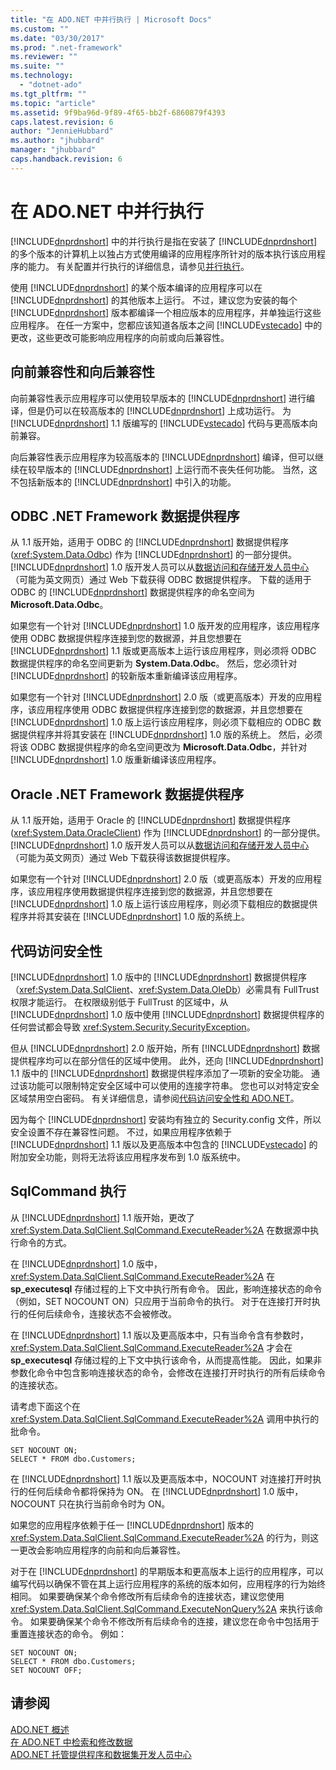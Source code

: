 ```yaml
---
title: "在 ADO.NET 中并行执行 | Microsoft Docs"
ms.custom: ""
ms.date: "03/30/2017"
ms.prod: ".net-framework"
ms.reviewer: ""
ms.suite: ""
ms.technology: 
  - "dotnet-ado"
ms.tgt_pltfrm: ""
ms.topic: "article"
ms.assetid: 9f9ba96d-9f89-4f65-bb2f-6860879f4393
caps.latest.revision: 6
author: "JennieHubbard"
ms.author: "jhubbard"
manager: "jhubbard"
caps.handback.revision: 6
---
```

# 在 ADO.NET 中并行执行
[!INCLUDE[dnprdnshort](../../../../includes/dnprdnshort-md.md)] 中的并行执行是指在安装了 [!INCLUDE[dnprdnshort](../../../../includes/dnprdnshort-md.md)] 的多个版本的计算机上以独占方式使用编译的应用程序所针对的版本执行该应用程序的能力。  有关配置并行执行的详细信息，请参见[并行执行](../../../../docs/framework/deployment/side-by-side-execution.md)。  
  
 使用 [!INCLUDE[dnprdnshort](../../../../includes/dnprdnshort-md.md)] 的某个版本编译的应用程序可以在 [!INCLUDE[dnprdnshort](../../../../includes/dnprdnshort-md.md)] 的其他版本上运行。  不过，建议您为安装的每个 [!INCLUDE[dnprdnshort](../../../../includes/dnprdnshort-md.md)] 版本都编译一个相应版本的应用程序，并单独运行这些应用程序。  在任一方案中，您都应该知道各版本之间 [!INCLUDE[vstecado](../../../../includes/vstecado-md.md)] 中的更改，这些更改可能影响应用程序的向前或向后兼容性。  
  
## 向前兼容性和向后兼容性  
 向前兼容性表示应用程序可以使用较早版本的 [!INCLUDE[dnprdnshort](../../../../includes/dnprdnshort-md.md)] 进行编译，但是仍可以在较高版本的 [!INCLUDE[dnprdnshort](../../../../includes/dnprdnshort-md.md)] 上成功运行。  为 [!INCLUDE[dnprdnshort](../../../../includes/dnprdnshort-md.md)] 1.1 版编写的 [!INCLUDE[vstecado](../../../../includes/vstecado-md.md)] 代码与更高版本向前兼容。  
  
 向后兼容性表示应用程序为较高版本的 [!INCLUDE[dnprdnshort](../../../../includes/dnprdnshort-md.md)] 编译，但可以继续在较早版本的 [!INCLUDE[dnprdnshort](../../../../includes/dnprdnshort-md.md)] 上运行而不丧失任何功能。  当然，这不包括新版本的 [!INCLUDE[dnprdnshort](../../../../includes/dnprdnshort-md.md)] 中引入的功能。  
  
## ODBC .NET Framework 数据提供程序  
 从 1.1 版开始，适用于 ODBC 的 [!INCLUDE[dnprdnshort](../../../../includes/dnprdnshort-md.md)] 数据提供程序 \(<xref:System.Data.Odbc>\) 作为 [!INCLUDE[dnprdnshort](../../../../includes/dnprdnshort-md.md)] 的一部分提供。  [!INCLUDE[dnprdnshort](../../../../includes/dnprdnshort-md.md)] 1.0 版开发人员可以从[数据访问和存储开发人员中心](http://go.microsoft.com/fwlink/?linkid=4173)（可能为英文网页）通过 Web 下载获得 ODBC 数据提供程序。  下载的适用于 ODBC 的 [!INCLUDE[dnprdnshort](../../../../includes/dnprdnshort-md.md)] 数据提供程序的命名空间为 **Microsoft.Data.Odbc**。  
  
 如果您有一个针对 [!INCLUDE[dnprdnshort](../../../../includes/dnprdnshort-md.md)] 1.0 版开发的应用程序，该应用程序使用 ODBC 数据提供程序连接到您的数据源，并且您想要在 [!INCLUDE[dnprdnshort](../../../../includes/dnprdnshort-md.md)] 1.1 版或更高版本上运行该应用程序，则必须将 ODBC 数据提供程序的命名空间更新为 **System.Data.Odbc**。  然后，您必须针对 [!INCLUDE[dnprdnshort](../../../../includes/dnprdnshort-md.md)] 的较新版本重新编译该应用程序。  
  
 如果您有一个针对 [!INCLUDE[dnprdnshort](../../../../includes/dnprdnshort-md.md)] 2.0 版（或更高版本）开发的应用程序，该应用程序使用 ODBC 数据提供程序连接到您的数据源，并且您想要在 [!INCLUDE[dnprdnshort](../../../../includes/dnprdnshort-md.md)] 1.0 版上运行该应用程序，则必须下载相应的 ODBC 数据提供程序并将其安装在 [!INCLUDE[dnprdnshort](../../../../includes/dnprdnshort-md.md)] 1.0 版的系统上。  然后，必须将该 ODBC 数据提供程序的命名空间更改为 **Microsoft.Data.Odbc**，并针对 [!INCLUDE[dnprdnshort](../../../../includes/dnprdnshort-md.md)] 1.0 版重新编译该应用程序。  
  
## Oracle .NET Framework 数据提供程序  
 从 1.1 版开始，适用于 Oracle 的 [!INCLUDE[dnprdnshort](../../../../includes/dnprdnshort-md.md)] 数据提供程序 \(<xref:System.Data.OracleClient>\) 作为 [!INCLUDE[dnprdnshort](../../../../includes/dnprdnshort-md.md)] 的一部分提供。  [!INCLUDE[dnprdnshort](../../../../includes/dnprdnshort-md.md)] 1.0 版开发人员可以从[数据访问和存储开发人员中心](http://go.microsoft.com/fwlink/?linkid=4173)（可能为英文网页）通过 Web 下载获得该数据提供程序。  
  
 如果您有一个针对 [!INCLUDE[dnprdnshort](../../../../includes/dnprdnshort-md.md)] 2.0 版（或更高版本）开发的应用程序，该应用程序使用数据提供程序连接到您的数据源，并且您想要在 [!INCLUDE[dnprdnshort](../../../../includes/dnprdnshort-md.md)] 1.0 版上运行该应用程序，则必须下载相应的数据提供程序并将其安装在 [!INCLUDE[dnprdnshort](../../../../includes/dnprdnshort-md.md)] 1.0 版的系统上。  
  
## 代码访问安全性  
 [!INCLUDE[dnprdnshort](../../../../includes/dnprdnshort-md.md)] 1.0 版中的 [!INCLUDE[dnprdnshort](../../../../includes/dnprdnshort-md.md)] 数据提供程序（<xref:System.Data.SqlClient>、<xref:System.Data.OleDb>）必需具有 FullTrust 权限才能运行。  在权限级别低于 FullTrust 的区域中，从 [!INCLUDE[dnprdnshort](../../../../includes/dnprdnshort-md.md)] 1.0 版中使用 [!INCLUDE[dnprdnshort](../../../../includes/dnprdnshort-md.md)] 数据提供程序的任何尝试都会导致 <xref:System.Security.SecurityException>。  
  
 但从 [!INCLUDE[dnprdnshort](../../../../includes/dnprdnshort-md.md)] 2.0 版开始，所有 [!INCLUDE[dnprdnshort](../../../../includes/dnprdnshort-md.md)] 数据提供程序均可以在部分信任的区域中使用。  此外，还向 [!INCLUDE[dnprdnshort](../../../../includes/dnprdnshort-md.md)] 1.1 版中的 [!INCLUDE[dnprdnshort](../../../../includes/dnprdnshort-md.md)] 数据提供程序添加了一项新的安全功能。  通过该功能可以限制特定安全区域中可以使用的连接字符串。  您也可以对特定安全区域禁用空白密码。  有关详细信息，请参阅[代码访问安全性和 ADO.NET](../../../../docs/framework/data/adonet/code-access-security.md)。  
  
 因为每个 [!INCLUDE[dnprdnshort](../../../../includes/dnprdnshort-md.md)] 安装均有独立的 Security.config 文件，所以安全设置不存在兼容性问题。  不过，如果应用程序依赖于 [!INCLUDE[dnprdnshort](../../../../includes/dnprdnshort-md.md)] 1.1 版以及更高版本中包含的 [!INCLUDE[vstecado](../../../../includes/vstecado-md.md)] 的附加安全功能，则将无法将该应用程序发布到 1.0 版系统中。  
  
## SqlCommand 执行  
 从 [!INCLUDE[dnprdnshort](../../../../includes/dnprdnshort-md.md)] 1.1 版开始，更改了 <xref:System.Data.SqlClient.SqlCommand.ExecuteReader%2A> 在数据源中执行命令的方式。  
  
 在 [!INCLUDE[dnprdnshort](../../../../includes/dnprdnshort-md.md)] 1.0 版中，<xref:System.Data.SqlClient.SqlCommand.ExecuteReader%2A> 在 **sp\_executesql** 存储过程的上下文中执行所有命令。  因此，影响连接状态的命令（例如，SET NOCOUNT ON）只应用于当前命令的执行。  对于在连接打开时执行的任何后续命令，连接状态不会被修改。  
  
 在 [!INCLUDE[dnprdnshort](../../../../includes/dnprdnshort-md.md)] 1.1 版以及更高版本中，只有当命令含有参数时，<xref:System.Data.SqlClient.SqlCommand.ExecuteReader%2A> 才会在 **sp\_executesql** 存储过程的上下文中执行该命令，从而提高性能。  因此，如果非参数化命令中包含影响连接状态的命令，会修改在连接打开时执行的所有后续命令的连接状态。  
  
 请考虑下面这个在 <xref:System.Data.SqlClient.SqlCommand.ExecuteReader%2A> 调用中执行的批命令。  
  
```  
SET NOCOUNT ON;  
SELECT * FROM dbo.Customers;  
```  
  
 在 [!INCLUDE[dnprdnshort](../../../../includes/dnprdnshort-md.md)] 1.1 版以及更高版本中，NOCOUNT 对连接打开时执行的任何后续命令都将保持为 ON。  在 [!INCLUDE[dnprdnshort](../../../../includes/dnprdnshort-md.md)] 1.0 版中，NOCOUNT 只在执行当前命令时为 ON。  
  
 如果您的应用程序依赖于任一 [!INCLUDE[dnprdnshort](../../../../includes/dnprdnshort-md.md)] 版本的 <xref:System.Data.SqlClient.SqlCommand.ExecuteReader%2A> 的行为，则这一更改会影响应用程序的向前和向后兼容性。  
  
 对于在 [!INCLUDE[dnprdnshort](../../../../includes/dnprdnshort-md.md)] 的早期版本和更高版本上运行的应用程序，可以编写代码以确保不管在其上运行应用程序的系统的版本如何，应用程序的行为始终相同。  如果要确保某个命令修改所有后续命令的连接状态，建议您使用 <xref:System.Data.SqlClient.SqlCommand.ExecuteNonQuery%2A> 来执行该命令。  如果要确保某个命令不修改所有后续命令的连接，建议您在命令中包括用于重置连接状态的命令。  例如：  
  
```  
SET NOCOUNT ON;  
SELECT * FROM dbo.Customers;  
SET NOCOUNT OFF;  
```  
  
## 请参阅  
 [ADO.NET 概述](../../../../docs/framework/data/adonet/ado-net-overview.md)   
 [在 ADO.NET 中检索和修改数据](../../../../docs/framework/data/adonet/retrieving-and-modifying-data.md)   
 [ADO.NET 托管提供程序和数据集开发人员中心](http://go.microsoft.com/fwlink/?LinkId=217917)